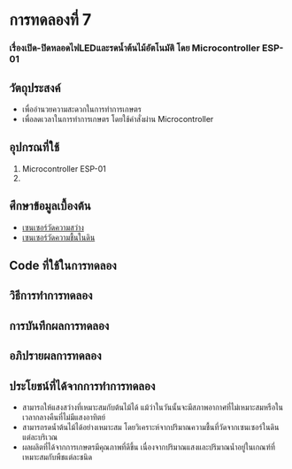 # การทดลองที่ 7 
### เรื่องเปิด-ปิดหลอดไฟLEDและรดน้ำต้นไม้อัตโนมัติ โดย Microcontroller ESP-01
## วัตถุประสงค์
* เพื่ออำนวยความสะดวกในการทำการเกษตร 
* เพื่อลดเวลาในการทำการเกษตร โดยใช้คำสั่งผ่าน Microcontroller 
## อุปกรณที่ใช้
1. Microcontroller ESP-01
2. 
## ศึกษาข้อมูลเบื้องต้น
* [เซนเซอร์วัดความสว่าง](https://www.myarduino.net/article/210/%E0%B8%AA%E0%B8%AD%E0%B8%99%E0%B9%83%E0%B8%8A%E0%B9%89%E0%B8%87%E0%B8%B2%E0%B8%99-arduino-%E0%B9%80%E0%B8%8B%E0%B9%87%E0%B8%99%E0%B9%80%E0%B8%8B%E0%B8%AD%E0%B8%A3%E0%B9%8C%E0%B8%A7%E0%B8%B1%E0%B8%94%E0%B8%84%E0%B8%A7%E0%B8%B2%E0%B8%A1%E0%B8%AA%E0%B8%A7%E0%B9%88%E0%B8%B2%E0%B8%87%E0%B8%84%E0%B8%A7%E0%B8%B2%E0%B8%A1%E0%B9%80%E0%B8%82%E0%B9%89%E0%B8%A1%E0%B9%81%E0%B8%AA%E0%B8%87-%E0%B9%80%E0%B8%9B%E0%B8%B4%E0%B8%94%E0%B8%9B%E0%B8%B4%E0%B8%94%E0%B9%84%E0%B8%9F%E0%B8%95%E0%B8%B2%E0%B8%A1%E0%B9%81%E0%B8%AA%E0%B8%87)
* [เซนเซอร์วัดความชื้นในดิน](https://www.ab.in.th/article/10/%E0%B9%82%E0%B8%9B%E0%B8%A3%E0%B9%80%E0%B8%88%E0%B8%84%E0%B9%80%E0%B8%84%E0%B8%A3%E0%B8%B7%E0%B9%88%E0%B8%AD%E0%B8%87%E0%B8%A3%E0%B8%94%E0%B8%99%E0%B9%89%E0%B8%B3%E0%B8%95%E0%B9%89%E0%B8%99%E0%B9%84%E0%B8%A1%E0%B9%89%E0%B8%AD%E0%B8%B1%E0%B8%95%E0%B9%82%E0%B8%99%E0%B8%A1%E0%B8%B1%E0%B8%95%E0%B8%B4-%E0%B8%94%E0%B9%89%E0%B8%A7%E0%B8%A2-arduino-%E0%B8%A3%E0%B8%B2%E0%B8%84%E0%B8%B2%E0%B8%96%E0%B8%B9%E0%B8%81-%E0%B8%9E%E0%B8%A3%E0%B9%89%E0%B8%AD%E0%B8%A1-code-%E0%B8%95%E0%B8%B1%E0%B8%A7%E0%B8%AD%E0%B8%A2%E0%B9%88%E0%B8%B2%E0%B8%87)
## Code ที่ใช้ในการทดลอง

## วิธีการทำการทดลอง

## การบันทึกผลการทดลอง

## อภิปรายผลการทดลอง

## ประโยชน์ที่ได้จากการทำการทดลอง
* สามารถให้แสงสว่างที่เหมาะสมกับต้นไม้ได้ แม้ว่าในวันนั้นจะมีสภาพอากาศที่ไม่เหมาะสมหรือในเวลากลางคืนที่ไม่มีแสงอาทิตย์
* สามารถรดน้ำต้นไม้ได้อย่างเหมาะสม โดยวิเคราะห์จากปริมาณความชื้นที่วัดจากเซนเซอร์ในดินแต่ละบริเวณ 
* ผลผลิตที่ได้จากการเกษตรมีคุณภาพที่ดีขึ้น เนื่องจากปริมาณแสงและปริมาณน้ำอยู่ในเกณฑ์ที่เหมาะสมกับพืชแต่ละชนิด



